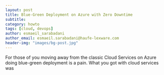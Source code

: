 ```yaml
---
layout: post
title: Blue-Green Deployment on Azure with Zero Downtime
subtitle:
category: howto
tags: [cloud, devops]
author: esmaeil_sarabadani
author_email: esmaeil.sarabadani@haufe-lexware.com
header-img: "images/bg-post.jpg"
---
```


For those of you moving away from the classic Cloud Services on Azure doing blue-green deployment is a pain. What you got with cloud services was 
